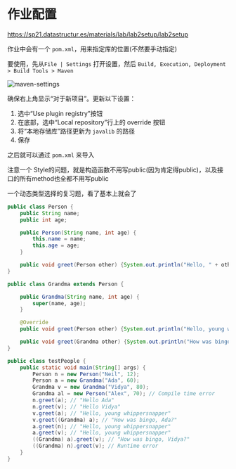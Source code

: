 # 作业配置

https://sp21.datastructur.es/materials/lab/lab2setup/lab2setup

作业中会有一个 `pom.xml`，用来指定库的位置(不然要手动指定)

要使用，先从`File | Settings`  打开设置，然后 `Build, Execution, Deployment > Build Tools > Maven`

![maven-settings](https://img2023.cnblogs.com/blog/1892247/202310/1892247-20231016205552953-1287662953.png)

确保右上角显示“对于新项目”。更新以下设置：

1. 选中“Use plugin registry”按钮
2. 在底部，选中“Local repository”行上的 override 按钮
3. 将“本地存储库”路径更新为 `javalib` 的路径
4. 保存

之后就可以通过 `pom.xml` 来导入



注意一个 Style的问题，就是构造函数不用写public(因为肯定得public)，以及接口的所有method也全都不用写public



一个动态类型选择的复习题，看了基本上就会了

```java
public class Person {
    public String name;
    public int age;

    public Person(String name, int age) {
        this.name = name;
        this.age = age;
    }

    public void greet(Person other) {System.out.println("Hello, " + other.name);}
}

public class Grandma extends Person {

    public Grandma(String name, int age) {
        super(name, age);
    }

    @Override
    public void greet(Person other) {System.out.println("Hello, young whippersnapper");}

    public void greet(Grandma other) {System.out.println("How was bingo, " + other.name + "?");}
}

public class testPeople {
    public static void main(String[] args) {
        Person n = new Person("Neil", 12);
        Person a = new Grandma("Ada", 60);
        Grandma v = new Grandma("Vidya", 80);
        Grandma al = new Person("Alex", 70); // Compile time error
        n.greet(a); // "Hello Ada"
        n.greet(v); // "Hello Vidya"
        v.greet(a); // "Hello, young whippersnapper"
        v.greet((Grandma) a); // "How was bingo, Ada?"
        a.greet(n); // "Hello, young whippersnapper"
        a.greet(v); // "Hello, young whippersnapper"
        ((Grandma) a).greet(v); // "How was bingo, Vidya?"
        ((Grandma) n).greet(v); // Runtime error
    }
}
```

